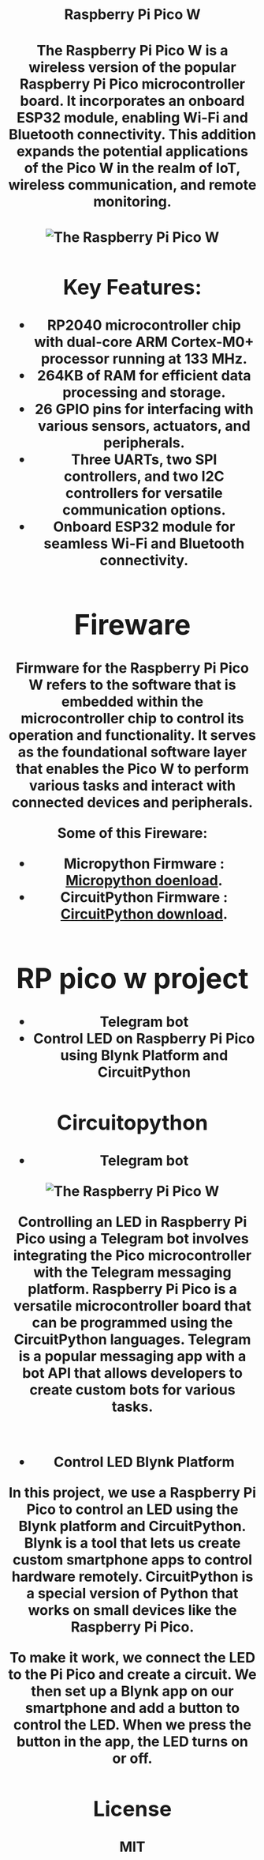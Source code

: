 <h1 align="center" >Raspberry Pi Pico W<h>

 

<h4> The Raspberry Pi Pico W is a wireless version of the popular Raspberry Pi Pico microcontroller board. It incorporates an onboard ESP32 module, enabling Wi-Fi and Bluetooth connectivity. This addition expands the potential applications of the Pico W in the realm of IoT, wireless communication, and remote monitoring. </h4>


<picture>
<img alt="The Raspberry Pi Pico W " src="https://micropython.org/resources/micropython-media/boards/PICO_W/rp2-pico-w.jpg">
</picture>


<p>
<h2>Key Features:</h2>

 - RP2040 microcontroller chip with dual-core ARM Cortex-M0+ processor running at 133 MHz.
 - 264KB of RAM for efficient data processing and storage.
 - 26 GPIO pins for interfacing with various sensors, actuators, and peripherals.
 - Three UARTs, two SPI controllers, and two I2C controllers for versatile communication options.
 - Onboard ESP32 module for seamless Wi-Fi and Bluetooth connectivity.

</p>
<h1>Fireware</h1> 
<p>
Firmware for the Raspberry Pi Pico W refers to the software that is embedded within the microcontroller chip to control its operation and functionality. It serves as the foundational software layer that enables the Pico W to perform various tasks and interact with connected devices and peripherals.

Some of this Fireware:
- Micropython Firmware : [Micropython doenload](https://micropython.org/download/rp2-pico-w/).
- CircuitPython Firmware : [CircuitPython download](https://circuitpython.org/board/raspberry_pi_pico_w/).

</p>


<h1>RP pico w project </h1>

* Telegram bot
* Control LED on Raspberry Pi Pico using Blynk Platform and CircuitPython 

<h2> Circuitopython </h2>

<p>

 * Telegram bot

   


 <picture>
<img alt="The Raspberry Pi Pico W " src="https://github.com/moaml1999/RaspberryPi_Pico_w/blob/main/Telegram%20pico%20W/img.jpg">
</picture>

  Controlling an LED in Raspberry Pi Pico using a Telegram bot involves integrating the Pico microcontroller with the Telegram messaging platform. Raspberry Pi Pico is a versatile microcontroller board that can be programmed using the CircuitPython languages. Telegram is a popular messaging app with a bot API that allows developers to create custom bots for various tasks. 
 <p> 

<p>


<h1></h1> 

 * Control LED Blynk Platform

 <p>In this project, we use a Raspberry Pi Pico to control an LED using the Blynk platform and CircuitPython. Blynk is a tool that lets us create custom smartphone apps to control hardware remotely. CircuitPython is a special version of Python that works on small devices like the Raspberry Pi Pico.

To make it work, we connect the LED to the Pi Pico and create a circuit. We then set up a Blynk app on our smartphone and add a button to control the LED. When we press the button in the app, the LED turns on or off.
</p>
</p>


## License

MIT

